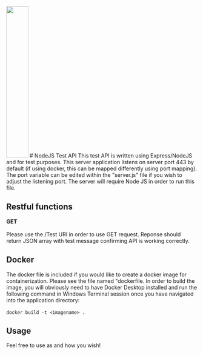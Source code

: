 <img src="https://upload.wikimedia.org/wikipedia/commons/thumb/d/d9/Node.js_logo.svg/1200px-Node.js_logo.svg.png" style="width: 6vw; height: 10vh;"/>
# NodeJS Test API
This test API is written using Express/NodeJS and for test purposes. This server application listens on server port 443 by default (if using docker, this can be mapped differently using port mapping). The port variable can be edited within the "server.js" file if you wish to adjust the listening port. The server will require Node JS in order to run this file.

## Restful functions
<b>GET</b><br><br>
Please use the /Test URI in order to use GET request. Reponse should return JSON array with test message confirming API is working correctly.

## Docker
The docker file is included if you would like to create a docker image for containerization. Please see the file named "dockerfile. In order to build the image, you will
obviously need to have Docker Desktop installed and run the following command in Windows Terminal session once you have navigated into the application directory: <br><br>
`docker build -t <imagename> .`

## Usage
Feel free to use as and how you wish!
